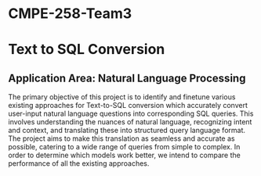 # CMPE-258-Team3
# Text to SQL Conversion

## Application Area: Natural Language Processing

The primary objective of this project is to identify and finetune various existing approaches for Text-to-SQL conversion which accurately convert user-input natural language questions into corresponding SQL queries. This involves understanding the nuances of natural language, recognizing intent and context, and translating these into structured query language format. The project aims to make this translation as seamless and accurate as possible, catering to a wide range of queries from simple to complex. In order to determine which models work better, we intend to compare the performance of all the existing approaches.

